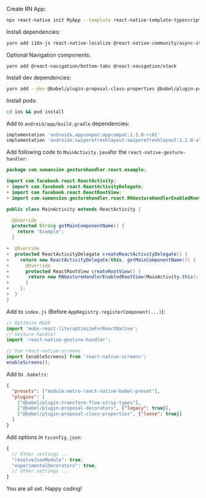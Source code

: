 Create RN App:

```bash
npx react-native init MyApp --template react-native-template-typescript
```

Install dependencies:

```bash
yarn add i18n-js react-native-localize @react-native-community/async-storage@next react-native-community/async-storage-backend-legacy@next mobx mobx-react-lite react-native-svg @react-navigation/native react-native-reanimated react-native-gesture-handler react-native-screens react-native-safe-area-context @react-native-community/masked-view
```
Optional Navigation components:
```
yarn add @react-navigation/bottom-tabs @react-navigation/stack
```

Install dev dependencies:
```bash
yarn add --dev @babel/plugin-proposal-class-properties @babel/plugin-proposal-decorators @types/i18n-js
```

Install pods:
```bash
cd ios && pod install
```

Add to `android/app/build.gradle` dependencies:
```gradle
implementation 'androidx.appcompat:appcompat:1.1.0-rc01'
implementation 'androidx.swiperefreshlayout:swiperefreshlayout:1.1.0-alpha02'
```

Add following code to `MainActivity.java`for the `react-native-gesture-handler`:
```java
package com.swmansion.gesturehandler.react.example;

import com.facebook.react.ReactActivity;
+ import com.facebook.react.ReactActivityDelegate;
+ import com.facebook.react.ReactRootView;
+ import com.swmansion.gesturehandler.react.RNGestureHandlerEnabledRootView;

public class MainActivity extends ReactActivity {

  @Override
  protected String getMainComponentName() {
    return "Example";
  }

+  @Override
+  protected ReactActivityDelegate createReactActivityDelegate() {
+    return new ReactActivityDelegate(this, getMainComponentName()) {
+      @Override
+      protected ReactRootView createRootView() {
+       return new RNGestureHandlerEnabledRootView(MainActivity.this);
+      }
+    };
+  }
}
```

Add to `index.js` (Before `AppRegistry.registerComponent(...)`):
```javascript
// Optimize MobX
import 'mobx-react-lite/optimizeForReactNative';
// Gesture handler
import 'react-native-gesture-handler';

// Use react-native-screens
import {enableScreens} from 'react-native-screens';
enableScreens();
```

Add to `.babelrc`:
```json
{
  "presets": ["module:metro-react-native-babel-preset"],
  "plugins": [
    ["@babel/plugin-transform-flow-strip-types"],
    ["@babel/plugin-proposal-decorators", {"legacy": true}],
    ["@babel/plugin-proposal-class-properties", {"loose": true}]
  ]
}
```

Add options in `tsconfig.json`:
```javascript
{
  // Other settings ...
  "resolveJsonModule": true,
  "experimentalDecorators": true,
  // Other settings ...
}
```

You are all set. Happy coding!
